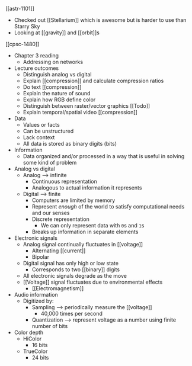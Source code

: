 
[[astr-1101]]
- Checked out [[Stellarium]] which is awesome but is harder to use than Starry Sky
- Looking at [[gravity]] and [[orbit]]s

[[cpsc-1480]]
- Chapter 3 reading
  - Addressing on networks
- Lecture outcomes
  - Distinguish analog vs digital
  - Explain [[compression]] and calculate compression ratios
  - Do text [[compression]]
  - Explain the nature of sound
  - Explain how RGB define color
  - Distinguish between raster/vector graphics [[Todo]]
  - Explain temporal/spatial video [[compression]]
- Data
  - Values or facts
  - Can be unstructured
  - Lack context
  - All data is stored as binary digits (bits)
- Information
  - Data organized and/or processed in a way that is useful in solving some kind of problem
- Analog vs digital
  - Analog --> infinite
    - Continuous representation
    - Analogous to actual information it represents
  - Digital --> finite
    - Computers are limited by memory
    - Represent _enough_ of the world to satisfy computational needs and our senses
    - Discrete representation
      - We can only represent data with `0`s and `1`s
    - Breaks up information in separate elements
- Electronic signals
  - Analog signal continually fluctuates in [[voltage]]
    - Alternating [[current]]
    - Bipolar
  - Digital signal has only high or low state
    - Corresponds to two [[binary]] digits
  - All electronic signals degrade as the move
  - [[Voltage]] signal fluctuates due to environmental effects
    - [[Electromagnetism]]
- Audio information
  - Digitized by:
    - Sampling --> periodically measure the [[voltage]]
      - 40,000 times per second
    - Quantization --> represent voltage as a number using finite number of bits
- Color depth
  - HiColor
    - 16 bits
  - TrueColor
    - 24 bits

